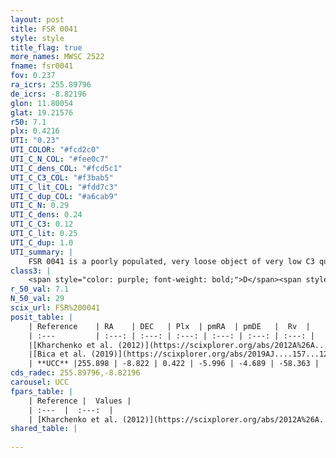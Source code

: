 ```yaml
---
layout: post
title: FSR 0041
style: style
title_flag: true
more_names: MWSC 2522
fname: fsr0041
fov: 0.237
ra_icrs: 255.89796
de_icrs: -8.82196
glon: 11.80054
glat: 19.21576
r50: 7.1
plx: 0.4216
UTI: "0.23"
UTI_COLOR: "#fcd2c0"
UTI_C_N_COL: "#fee0c7"
UTI_C_dens_COL: "#fcd5c1"
UTI_C_C3_COL: "#f3bab5"
UTI_C_lit_COL: "#fdd7c3"
UTI_C_dup_COL: "#a6cab9"
UTI_C_N: 0.29
UTI_C_dens: 0.24
UTI_C_C3: 0.12
UTI_C_lit: 0.25
UTI_C_dup: 1.0
UTI_summary: |
    FSR 0041 is a poorly populated, very loose object of very low C3 quality. It is poorly studied in the literature, with no articles listed in the last 6 years.
class3: |
    <span style="color: purple; font-weight: bold;">D</span><span style="color: red; font-weight: bold;">C</span>
r_50_val: 7.1
N_50_val: 29
scix_url: FSR%200041
posit_table: |
    | Reference    | RA    | DEC   | Plx  | pmRA  | pmDE   |  Rv  |
    | :---         | :---: | :---: | :---: | :---: | :---: | :---: |
    |[Kharchenko et al. (2012)](https://scixplorer.org/abs/2012A%26A...543A.156K) | 255.877 | -8.838 | -- | -2.51 | -1.55 | -- |
    |[Bica et al. (2019)](https://scixplorer.org/abs/2019AJ....157...12B) | 255.874 | -8.851 | -- | -- | -- | -- |
    | **UCC** |255.898 | -8.822 | 0.422 | -5.996 | -4.689 | -58.363 | 
cds_radec: 255.89796,-8.82196
carousel: UCC
fpars_table: |
    | Reference |  Values |
    | :---  |  :---:  |
    | [Kharchenko et al. (2012)](https://scixplorer.org/abs/2012A%26A...543A.156K) | `e_bv=0.583, distance=4004, log_age=9.5` |
shared_table: |
    
---
```

